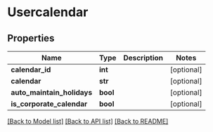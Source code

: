 # Usercalendar

## Properties
Name | Type | Description | Notes
------------ | ------------- | ------------- | -------------
**calendar_id** | **int** |  | [optional] 
**calendar** | **str** |  | [optional] 
**auto_maintain_holidays** | **bool** |  | [optional] 
**is_corporate_calendar** | **bool** |  | [optional] 

[[Back to Model list]](../README.md#documentation-for-models) [[Back to API list]](../README.md#documentation-for-api-endpoints) [[Back to README]](../README.md)


